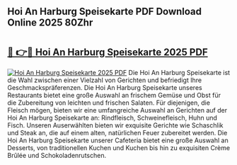 ## Hoi An Harburg Speisekarte PDF Download Online 2025 80Zhr

# <h2><a href="http://gc5yrs.nevu.top/?p=Hoi+An+Harburg+Speisekarte">🔗 👉🔴 Hoi An Harburg Speisekarte 2025 PDF</a></h2>

[![Hoi An Harburg Speisekarte 2025 PDF](https://i.imgur.com/dBaPXMq.png)](http://gc5yrs.nevu.top/?p=Hoi+An+Harburg+Speisekarte)
Die Hoi An Harburg Speisekarte ist die Wahl zwischen einer Vielzahl von Gerichten und befriedigt Ihre Geschmackspräferenzen. Die Hoi An Harburg Speisekarte unseres Restaurants bietet eine große Auswahl an frischem Gemüse und Obst für die Zubereitung von leichten und frischen Salaten. Für diejenigen, die Fleisch mögen, bieten wir eine umfangreiche Auswahl an Gerichten auf der Hoi An Harburg Speisekarte an: Rindfleisch, Schweinefleisch, Huhn und Fisch. Unseren Auserwählten bieten wir exquisite Gerichte wie Schaschlik und Steak an, die auf einem alten, natürlichen Feuer zubereitet werden. Die Hoi An Harburg Speisekarte unserer Cafeteria bietet eine große Auswahl an Desserts, von traditionellen Kuchen und Kuchen bis hin zu exquisiten Crème Brûlée und Schokoladenrutschen.
